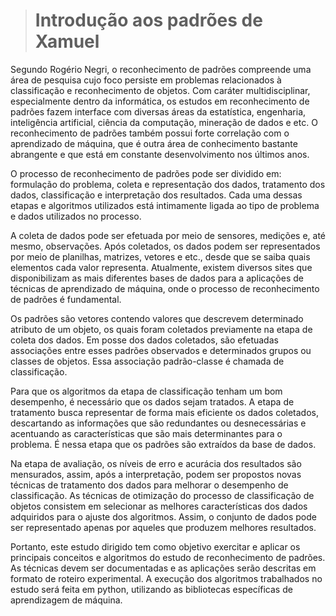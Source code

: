<style>
    main {
        text-align: justify;
    }
</style>


> # Introdução aos padrões de Xamuel

Segundo Rogério Negri, o reconhecimento de padrões compreende uma área de pesquisa cujo foco persiste em problemas relacionados à classificação e reconhecimento de objetos. Com caráter multidisciplinar, especialmente dentro da informática, os estudos em reconhecimento de padrões fazem interface com diversas áreas da estatística, engenharia, inteligência artificial, ciência da computação, mineração de dados e etc. O reconhecimento de padrões também possui forte correlação com o aprendizado de máquina, que é outra área de conhecimento bastante abrangente e que está em constante desenvolvimento nos últimos anos.

O processo de reconhecimento de padrões pode ser dividido em: formulação do problema, coleta e representação dos dados, tratamento dos dados, classificação e interpretação dos resultados. Cada uma dessas etapas e algoritmos utilizados está intimamente ligada ao tipo de problema e dados utilizados no processo.

A coleta de dados pode ser efetuada por meio de sensores, medições e, até mesmo, observações. Após coletados, os dados podem ser representados por meio de planilhas, matrizes, vetores e etc., desde que se saiba quais elementos cada valor representa. Atualmente, existem diversos sites que disponibilizam as mais diferentes bases de dados para a aplicações de técnicas de aprendizado de máquina, onde o processo de reconhecimento de padrões é fundamental. 

Os padrões são vetores contendo valores que descrevem determinado atributo de um objeto, os quais foram coletados previamente na etapa de coleta dos dados. Em posse dos dados coletados, são efetuadas associações entre esses padrões observados e determinados grupos ou classes de objetos. Essa associação padrão-classe é chamada de classificação. 

Para que os algoritmos da etapa de classificação tenham um bom desempenho, é necessário que os dados sejam tratados. A etapa de tratamento busca representar de forma mais eficiente os dados coletados, descartando as informações que são redundantes ou desnecessárias e acentuando as características que são mais determinantes para o problema. É nessa etapa que os padrões são extraídos da base de dados.

Na etapa de avaliação, os níveis de erro e acurácia dos resultados são mensurados, assim, após a interpretação, podem ser propostos novas técnicas de tratamento dos dados para melhorar o desempenho de classificação. As técnicas de otimização do processo de classificação de objetos consistem em selecionar as melhores características dos dados adquiridos para o ajuste dos algoritmos. Assim, o conjunto de dados pode ser representado apenas por aqueles que produzem melhores resultados.

Portanto, este estudo dirigido tem como objetivo exercitar e aplicar os principais conceitos e algoritmos do estudo de reconhecimento de padrões. As técnicas devem ser documentadas e as aplicações serão descritas em formato de roteiro experimental. A execução dos algoritmos trabalhados no estudo será feita em python, utilizando as bibliotecas específicas de aprendizagem de máquina. 
